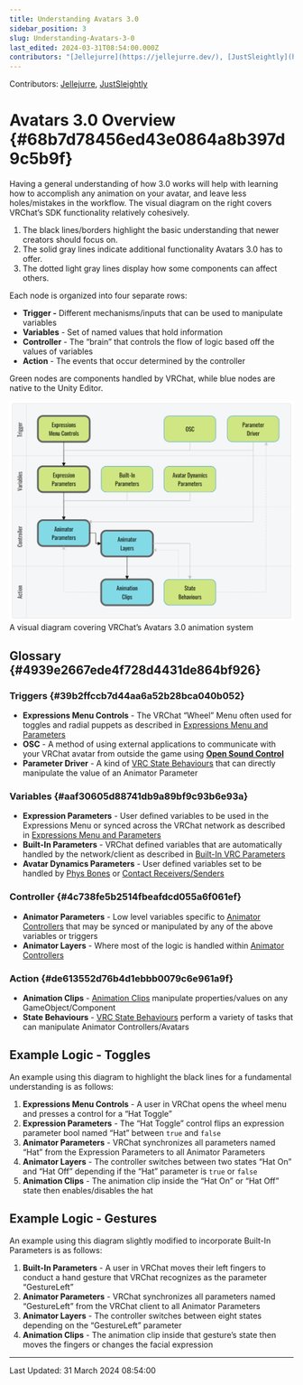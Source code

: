 ```yaml
---
title: Understanding Avatars 3.0
sidebar_position: 3
slug: Understanding-Avatars-3-0
last_edited: 2024-03-31T08:54:00.000Z
contributors: "[Jellejurre](https://jellejurre.dev/), [JustSleightly](https://vrc.sleightly.dev/)"
---
```

Contributors: [Jellejurre](https://jellejurre.dev/), [JustSleightly](https://vrc.sleightly.dev/)



# Avatars 3.0 Overview {#68b7d78456ed43e0864a8b397d9c5b9f}


<div class='notion-row'>
<div class='notion-column' style={{width: 'calc((100% - (min(32px, 4vw) * 1)) * 0.5)'}}>


Having a general understanding of how 3.0 works will help with learning how to accomplish any animation on your avatar, and leave less holes/mistakes in the workflow. The visual diagram on the right covers VRChat’s SDK functionality relatively cohesively.


1. The black lines/borders highlight the basic understanding that newer creators should focus on.
2. The solid gray lines indicate additional functionality Avatars 3.0 has to offer.
3. The dotted light gray lines display how some components can affect others.


Each node is organized into four separate rows:


- **Trigger -** Different mechanisms/inputs that can be used to manipulate variables
- **Variables** - Set of named values that hold information
- **Controller** - The “brain” that controls the flow of logic based off the values of variables
- **Action** - The events that occur determined by the controller


Green nodes are components handled by VRChat, while blue nodes are native to the Unity Editor.


</div><div className='notion-spacer'></div>

<div class='notion-column' style={{width: 'calc((100% - (min(32px, 4vw) * 1)) * 0.5)'}}>


![A visual diagram covering VRChat’s Avatars 3.0 animation system](./1441358587.png)<br/><GreyItalicText>A visual diagram covering VRChat’s Avatars 3.0 animation system</GreyItalicText>


</div><div className='notion-spacer'></div>
</div>


## Glossary {#4939e2667ede4f728d4431de864bf926}


### Triggers {#39b2ffccb7d44aa6a52b28bca040b052}

- **Expressions Menu Controls** - The VRChat “Wheel” Menu often used for toggles and radial puppets as described in [Expressions Menu and Parameters](/docs/Avatars/Expressions-Menu-Params)
- **OSC** - A method of using external applications to communicate with your VRChat avatar from outside the game using [**Open Sound Control**](https://docs.vrchat.com/docs/osc-overview)
- **Parameter Driver** - A kind of [VRC State Behaviours](/docs/Avatars/State-Behaviours) that can directly manipulate the value of an Animator Parameter

### Variables {#aaf30605d88741db9a89bf9c93b6e93a}

- **Expression Parameters** - User defined variables to be used in the Expressions Menu or synced across the VRChat network as described in [Expressions Menu and Parameters](/docs/Avatars/Expressions-Menu-Params)
- **Built-In Parameters** - VRChat defined variables that are automatically handled by the network/client as described in [Built-In VRC Parameters](/docs/Avatars/VRC-Parameters)
- **Avatar Dynamics Parameters** - User defined variables set to be handled by [Phys Bones](https://www.notion.so/e5f41ec7427b4d2ebdf1703c947c79cc) or [Contact Receivers/Senders](/docs/Avatars/Contacts)

### Controller {#4c738fe5b2514fbeafdcd055a6f061ef}

- **Animator Parameters** - Low level variables specific to [Animator Controllers](/docs/Unity-Animations/Animator-Controllers) that may be synced or manipulated by any of the above variables or triggers
- **Animator Layers** - Where most of the logic is handled within [Animator Controllers](/docs/Unity-Animations/Animator-Controllers)

### Action {#de613552d76b4d1ebbb0079c6e961a9f}

- **Animation Clips** - [Animation Clips](/docs/Unity-Animations/Animation-Clips) manipulate properties/values on any GameObject/Component
- **State Behaviours** - [VRC State Behaviours](/docs/Avatars/State-Behaviours) perform a variety of tasks that can manipulate Animator Controllers/Avatars

<div class='notion-row'>
<div class='notion-column' style={{width: 'calc((100% - (min(32px, 4vw) * 1)) * 0.5)'}}>


## Example Logic - Toggles



An example using this diagram to highlight the black lines for a fundamental understanding is as follows:


1. **Expressions Menu Controls** - A user in VRChat opens the wheel menu and presses a control for a “Hat Toggle”
2. **Expression Parameters** - The “Hat Toggle” control flips an expression parameter bool named “Hat” between `true` and `false`
3. **Animator Parameters** - VRChat synchronizes all parameters named “Hat” from the Expression Parameters to all Animator Parameters
4. **Animator Layers** - The controller switches between two states “Hat On” and “Hat Off” depending if the “Hat” parameter is `true` or `false`
5. **Animation Clips** - The animation clip inside the “Hat On” or “Hat Off” state then enables/disables the hat

</div><div className='notion-spacer'></div>

<div class='notion-column' style={{width: 'calc((100% - (min(32px, 4vw) * 1)) * 0.5)'}}>


## Example Logic - Gestures



An example using this diagram slightly modified to incorporate Built-In Parameters is as follows:


1. **Built-In Parameters** - A user in VRChat moves their left fingers to conduct a hand gesture that VRChat recognizes as the parameter “GestureLeft”
2. **Animator Parameters** - VRChat synchronizes all parameters named “GestureLeft” from the VRChat client to all Animator Parameters
3. **Animator Layers** - The controller switches between eight states depending on the “GestureLeft” parameter
4. **Animation Clips** - The animation clip inside that gesture’s state then moves the fingers or changes the facial expression

</div><div className='notion-spacer'></div>
</div>



---
<RightAlignedText>Last Updated: 31 March 2024 08:54:00</RightAlignedText>